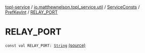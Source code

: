 [topl-service](../../../index.md) / [io.matthewnelson.topl_service.util](../../index.md) / [ServiceConsts](../index.md) / [PrefKeyInt](index.md) / [RELAY_PORT](./-r-e-l-a-y_-p-o-r-t.md)

# RELAY_PORT

`const val RELAY_PORT: `[`String`](https://kotlinlang.org/api/latest/jvm/stdlib/kotlin/-string/index.html) [(source)](https://github.com/05nelsonm/TorOnionProxyLibrary-Android/blob/master/topl-service/src/main/java/io/matthewnelson/topl_service/util/ServiceConsts.kt#L81)